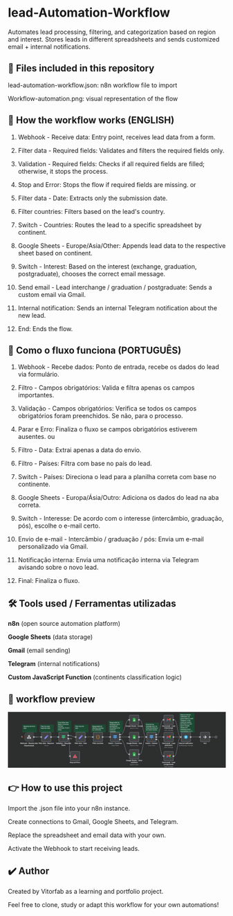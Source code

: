 # lead-Automation-Workflow
Automates lead processing, filtering, and categorization based on region and interest. Stores leads in different spreadsheets and sends customized email + internal notifications.


## 📁 Files included in this repository

lead-automation-workflow.json: n8n workflow file to import

Workflow-automation.png: visual representation of the flow

## 📌 How the workflow works (ENGLISH)

1. Webhook - Receive data: Entry point, receives lead data from a form.

2. Filter data - Required fields: Validates and filters the required fields only.

3. Validation - Required fields: Checks if all required fields are filled; otherwise, it stops the process.

4. Stop and Error: Stops the flow if required fields are missing.
or
4. Filter data - Date: Extracts only the submission date.

5. Filter countries: Filters based on the lead's country.

6. Switch - Countries: Routes the lead to a specific spreadsheet by continent.

7. Google Sheets - Europe/Asia/Other: Appends lead data to the respective sheet based on continent.

8. Switch - Interest: Based on the interest (exchange, graduation, postgraduate), chooses the correct email message.

9. Send email - Lead interchange / graduation / postgraduate: Sends a custom email via Gmail.

10. Internal notification: Sends an internal Telegram notification about the new lead.

11. End: Ends the flow.

## 📌 Como o fluxo funciona (PORTUGUÊS)

1. Webhook - Recebe dados: Ponto de entrada, recebe os dados do lead via formulário.

2. Filtro - Campos obrigatórios: Valida e filtra apenas os campos importantes.

3. Validação - Campos obrigatórios: Verifica se todos os campos obrigatórios foram preenchidos. Se não, para o processo.

4. Parar e Erro: Finaliza o fluxo se campos obrigatórios estiverem ausentes.
ou
4. Filtro - Data: Extrai apenas a data do envio.

5. Filtro - Países: Filtra com base no país do lead.

6. Switch - Países: Direciona o lead para a planilha correta com base no continente.

7. Google Sheets - Europa/Ásia/Outro: Adiciona os dados do lead na aba correta.

8. Switch - Interesse: De acordo com o interesse (intercâmbio, graduação, pós), escolhe o e-mail certo.

9. Envio de e-mail - Intercâmbio / graduação / pós: Envia um e-mail personalizado via Gmail.

10. Notificação interna: Envia uma notificação interna via Telegram avisando sobre o novo lead.

11. Final: Finaliza o fluxo.

## 🛠️ Tools used / Ferramentas utilizadas

**n8n** (open source automation platform)

**Google Sheets** (data storage)

**Gmail** (email sending)

**Telegram** (internal notifications)

**Custom JavaScript Function** (continents classification logic)

## 📸 workflow preview
![Workflow preview](./Workflow-automation.png)


## 👉 How to use this project

Import the .json file into your n8n instance.

Create connections to Gmail, Google Sheets, and Telegram.

Replace the spreadsheet and email data with your own.

Activate the Webhook to start receiving leads.

## ✔️ Author

Created by Vitorfab as a learning and portfolio project.

Feel free to clone, study or adapt this workflow for your own automations!


